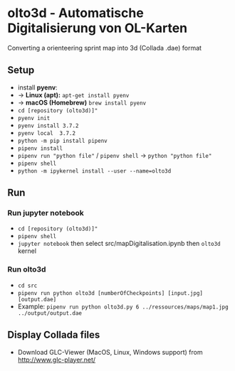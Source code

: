 # olto3d - Automatische Digitalisierung von OL-Karten
Converting a orienteering sprint map into 3d (Collada .dae) format

## Setup

* install **pyenv**:
* -> **Linux (apt):** `apt-get install pyenv`
* -> **macOS (Homebrew)** `brew install pyenv `
* `cd [repository (olto3d)]"`
* `pyenv init`
* `pyenv install 3.7.2`
* `pyenv local  3.7.2`
* `python -m pip install pipenv`
* `pipenv install`
* `pipenv run "python file"` / `pipenv shell` -> `python "python file"`
* `pipenv shell`
* `python -m ipykernel install --user --name=olto3d`

## Run
### Run jupyter notebook
* `cd [repository (olto3d)]"`
* `pipenv shell`
* `jupyter notebook` then select src/mapDigitalisation.ipynb then `olto3d` kernel
### Run olto3d
* `cd src`
* `pipenv run python olto3d [numberOfCheckpoints] [input.jpg] [output.dae]`
* Example: `pipenv run python olto3d.py 6 ../ressources/maps/map1.jpg ../output/output.dae`

## Display Collada files

* Download GLC-Viewer (MacOS, Linux, Windows support) from http://www.glc-player.net/